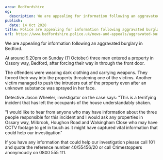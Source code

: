 ```yaml
area: Bedfordshire
og:
  description: We are appealing for information following an aggravated burglary in Bedford.
publish:
  date: 14 Oct 2020
title: Police are appealing for information following aggravated burglary in Bedford
url: https://www.bedfordshire.police.uk/news-and-appeals/aggravated-burglary-bedford-oct20
```

We are appealing for information following an aggravated burglary in Bedford.

At around 9.20pm on Sunday (11 October) three men entered a property in Ossory way, Bedford, after forcing their way in through the front door.

The offenders were wearing dark clothing and carrying weapons. They forced their way into the property threatening one of the victims. Another victim managed to push the intruders out of the property even after an unknown substance was sprayed in her face.

Detective Jason Wheeler, investigator on the case says: "This is a terrifying incident that has left the occupants of the house understandably shaken.

"I would like to hear from anyone who may have information about the three people responsible for this incident and I would ask any properties in Ossary way, Milbrook, Houghon Road and Walsingham Close who may have CCTV footage to get in touch as it might have captured vital information that could help our investigation"

If you have any information that could help our investigation please call 101 and quote the reference number 40/55456/20 or call Crimestoppers anonymously on 0800 555 111.
